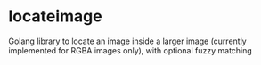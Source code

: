 # locateimage
Golang library to locate an image inside a larger image (currently implemented for RGBA images only), with optional fuzzy matching
